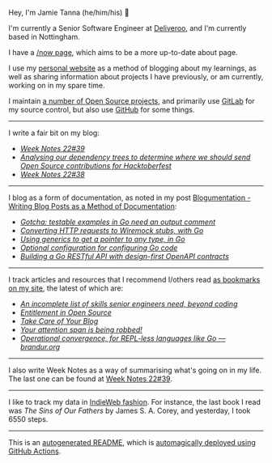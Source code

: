 Hey, I'm Jamie Tanna (he/him/his) 👋

I'm currently a Senior Software Engineer at [Deliveroo](https://deliveroo.engineering/), and I'm currently based in Nottingham.

I have a [/now page](https://www.jvt.me/now/?utm_campaign=github-jamietanna), which aims to be a more up-to-date about page.

I use my [personal website](https://www.jvt.me/?utm_campaign=github-jamietanna) as a method of blogging about my learnings, as well as sharing information about projects I have previously, or am currently, working on in my spare time.

I maintain [a number of Open Source projects](https://www.jvt.me/open-source/?utm_campaign=github-jamietanna), and primarily use [GitLab](https://gitlab.com/jamietanna) for my source control, but also use [GitHub](https://github.com/jamietanna) for some things.

---

I write a fair bit on my blog:


- [_Week Notes 22#39_](https://www.jvt.me/week-notes/2022/39/?utm_campaign=github-jamietanna)
- [_Analysing our dependency trees to determine where we should send Open Source contributions for Hacktoberfest_](https://www.jvt.me/posts/2022/09/29/roo-hacktoberfest-dependency-analysis/?utm_campaign=github-jamietanna)
- [_Week Notes 22#38_](https://www.jvt.me/week-notes/2022/38/?utm_campaign=github-jamietanna)

---

I blog as a form of documentation, as noted in my post [Blogumentation - Writing Blog Posts as a Method of Documentation](https://www.jvt.me/posts/2017/06/25/blogumentation/?utm_campaign=github-jamietanna):


- [_Gotcha: testable examples in Go need an output comment_](https://www.jvt.me/posts/2022/08/30/gotcha-go-example-comment/?utm_campaign=github-jamietanna)
- [_Converting HTTP requests to Wiremock stubs, with Go_](https://www.jvt.me/posts/2022/08/12/wiremock-from-http/?utm_campaign=github-jamietanna)
- [_Using generics to get a pointer to any type, in Go_](https://www.jvt.me/posts/2022/07/29/go-pointer-generic/?utm_campaign=github-jamietanna)
- [_Optional configuration for configuring Go code_](https://www.jvt.me/posts/2022/07/22/go-optional-options/?utm_campaign=github-jamietanna)
- [_Building a Go RESTful API with design-first OpenAPI contracts_](https://www.jvt.me/posts/2022/07/12/go-openapi-server/?utm_campaign=github-jamietanna)

---

I track articles and resources that I recommend I/others read [as bookmarks on my site](https://www.jvt.me/kind/bookmarks/?utm_campaign=github-jamietanna), the latest of which are:


- [_An incomplete list of skills senior engineers need, beyond coding_](https://skamille.medium.com/an-incomplete-list-of-skills-senior-engineers-need-beyond-coding-8ed4a521b29f?utm_campaign=github-jamietanna)
- [_Entitlement in Open Source_](https://mikemcquaid.com/entitlement-in-open-source/?utm_campaign=github-jamietanna)
- [_Take Care of Your Blog_](https://www.robinrendle.com/notes/take-care-of-your-blog-/?utm_campaign=github-jamietanna)
- [_Your attention span is being robbed!_](https://unstructed.tech/2022/09/07/your-attention-span-is-being-robbed/?utm_campaign=github-jamietanna)
- [_Operational convergence, for REPL-less languages like Go — brandur.org_](https://brandur.org/fragments/operational-convergence?utm_campaign=github-jamietanna)

---

I also write Week Notes as a way of summarising what's going on in my life. The last one can be found at [Week Notes 22#39](https://www.jvt.me/week-notes/2022/39/?utm_campaign=github-jamietanna).

---

I like to track my data in [IndieWeb fashion](https://indieweb.org/why). For instance, the last book I read was _The Sins of Our Fathers_ by James S. A. Corey, and yesterday, I took 6550 steps.

---
This is an [autogenerated README](https://www.jvt.me/posts/2022/01/12/autogenerated-profile-readme/?utm_campaign=github-jamietanna), which is [automagically deployed using GitHub Actions](https://github.com/jamietanna/jamietanna/blob/main/.github/workflows/rebuild.yml).
